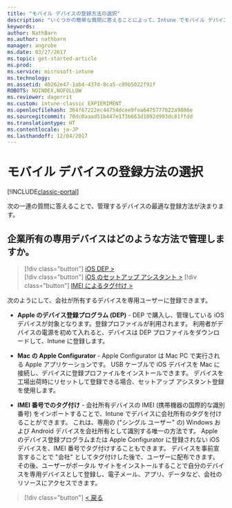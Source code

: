 ```yaml
---
title: "モバイル デバイスの登録方法の選択"
description: "いくつかの簡単な質問に答えることによって、Intune でモバイル デバイスを登録する方法を決定する"
keywords: 
author: NathBarn
ms.author: nathbarn
manager: angrobe
ms.date: 03/27/2017
ms.topic: get-started-article
ms.prod: 
ms.service: microsoft-intune
ms.technology: 
ms.assetid: 40262e47-1ab4-437d-8ca5-c89b5022f91f
ROBOTS: NOINDEX,NOFOLLOW
ms.reviewer: dagerrit
ms.custom: intune-classic EXPIERIMENT
ms.openlocfilehash: 364f67222ec44754dcee9fea6475777822a9886e
ms.sourcegitcommit: 70dc0aaad51b447e173b663d1092d993dc81ffdd
ms.translationtype: HT
ms.contentlocale: ja-JP
ms.lasthandoff: 12/04/2017
---
```

# <a name="choose-how-to-enroll-mobile-devices"></a>モバイル デバイスの登録方法の選択

[!INCLUDE[classic-portal](../includes/classic-portal.md)]

次の一連の質問に答えることで、管理するデバイスの最適な登録方法が決まります。

## <a name="how-will-you-manage-dedicated-corporate-owned-devices"></a>**企業所有の専用デバイスはどのような方法で管理しますか。**

  > [!div class="button"]
[iOS DEP >](/intune-classic/deploy-use/ios-device-enrollment-program-in-microsoft-intune)  
> [!div class="button"]
[iOS のセットアップ アシスタント >](/intune-classic/deploy-use/ios-setup-assistant-enrollment-in-microsoft-intune)
> [!div class="button"]
[IMEI によるタグ付け >](/intune-classic/deploy-use/specify-corporate-owned-devices-with-international-mobile-equipment-identity-imei-numbers)

  次のようにして、会社が所有するデバイスを専用ユーザーに登録できます。

  - **Apple のデバイス登録プログラム (DEP)** - DEP で購入し、管理している iOS デバイスが対象となります。登録プロファイルが利用されます。 利用者がデバイスの電源を初めて入れると、デバイスは DEP プロファイルをダウンロードして、Intune に登録します。

  - **Mac の Apple Configurator** - Apple Configurator は Mac PC で実行される Apple アプリケーションです。 USB ケーブルで iOS デバイスを Mac に接続し、デバイスに登録プロファイルをインストールできます。 デバイスを工場出荷時にリセットして登録できる場合、セットアップ アシスタント登録を使用します。

  - **IMEI 番号でのタグ付け** - 会社所有デバイスの IMEI (携帯機器の国際的な識別番号) をインポートすることで、Intune でデバイスに会社所有のタグを付けることができます。 これは、専用の ("シングル ユーザー" の) Windows および Android デバイスを会社所有として識別する唯一の方法です。 Apple のデバイス登録プログラムまたは Apple Configurator に登録されない iOS デバイスを、IMEI 番号でタグ付けすることもできます。 デバイスを事前宣言することで "会社" としてタグ付けした後で、ユーザーに配布できます。 その後、ユーザーがポータル サイトをインストールすることで自分のデバイスを専用デバイスとして登録し、電子メール、アプリ、データなど、会社のリソースにアクセスできます。

> [!div class="button"]
[< 戻る](choose-how-to-enroll-devices3.md)
